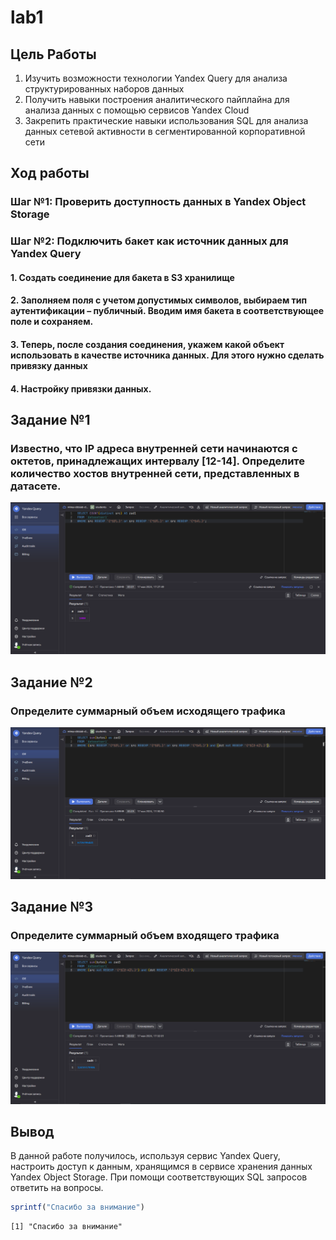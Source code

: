 # lab1

## Цель Работы

1.  Изучить возможности технологии Yandex Query для анализа
    структурированных наборов данных
2.  Получить навыки построения аналитического пайплайна для анализа
    данных с помощью сервисов Yandex Cloud
3.  Закрепить практические навыки использования SQL для анализа данных
    сетевой активности в сегментированной корпоративной сети

## Ход работы

### Шаг №1: Проверить доступность данных в Yandex Object Storage

### Шаг №2: Подключить бакет как источник данных для Yandex Query

#### 1. Создать соединение для бакета в S3 хранилище

#### 2. Заполняем поля с учетом допустимых символов, выбираем тип аутентификации – публичный. Вводим имя бакета в соответствующее поле и сохраняем.

#### 3. Теперь, после создания соединения, укажем какой объект использовать в качестве источника данных. Для этого нужно сделать привязку данных

#### 4. Настройку привязки данных.

## Задание №1

### Известно, что IP адреса внутренней сети начинаются с октетов, принадлежащих интервалу \[12-14\]. Определите количество хостов внутренней сети, представленных в датасете.

![](./1.png)

## Задание №2

### Определите суммарный объем исходящего трафика

![](./2.png)

## Задание №3

### Определите суммарный объем входящего трафика

![](./3.png)

## Вывод

В данной работе получилось, используя сервис Yandex Query, настроить
доступ к данным, хранящимся в сервисе хранения данных Yandex Object
Storage. При помощи соответствующих SQL запросов ответить на вопросы.

``` r
sprintf("Спасибо за внимание")
```

    [1] "Спасибо за внимание"
